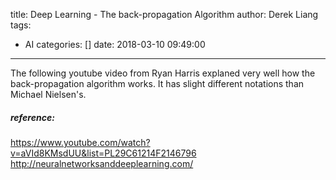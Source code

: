 title: Deep Learning - The back-propagation Algorithm
author: Derek Liang
tags:
  - AI
categories: []
date: 2018-03-10 09:49:00
---
The following youtube video from  Ryan Harris explaned very well how the back-propagation algorithm works. It has slight different notations than Michael Nielsen's.   

##### reference: 
https://www.youtube.com/watch?v=aVId8KMsdUU&list=PL29C61214F2146796
http://neuralnetworksanddeeplearning.com/